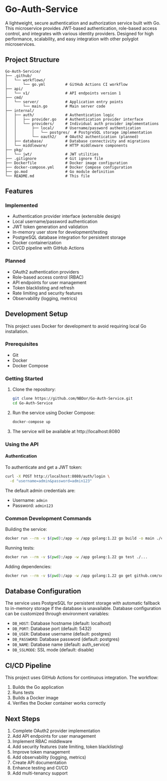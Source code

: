 # Go-Auth-Service

A lightweight, secure authentication and authorization service built with Go. This microservice provides JWT-based authentication, role-based access control, and integrates with various identity providers. Designed for high performance, scalability, and easy integration with other polyglot microservices.

## Project Structure

```
Go-Auth-Service/
├── .github/
│   └── workflows/
│       └── go.yml         # GitHub Actions CI workflow
├── api/
│   └── v1/                # API endpoints version 1
├── cmd/
│   └── server/            # Application entry points
│       └── main.go        # Main server code
├── internal/
│   ├── auth/              # Authentication logic
│   │   ├── provider.go    # Authentication provider interface
│   │   └── providers/     # Individual auth provider implementations
│   │       ├── local/     # Username/password authentication
│   │       │   └── postgres/  # PostgreSQL storage implementation
│   │       └── oauth2/    # OAuth2 authentication (planned)
│   ├── database/          # Database connectivity and migrations
│   └── middleware/        # HTTP middleware components
├── pkg/
│   └── jwt/               # JWT utilities
├── .gitignore             # Git ignore file
├── Dockerfile             # Docker image configuration
├── docker-compose.yml     # Docker Compose configuration
├── go.mod                 # Go module definition
└── README.md              # This file
```

## Features

### Implemented
- Authentication provider interface (extensible design)
- Local username/password authentication
- JWT token generation and validation
- In-memory user store for development/testing
- PostgreSQL database integration for persistent storage
- Docker containerization
- CI/CD pipeline with GitHub Actions

### Planned
- OAuth2 authentication providers
- Role-based access control (RBAC)
- API endpoints for user management
- Token blacklisting and refresh
- Rate limiting and security features
- Observability (logging, metrics)

## Development Setup

This project uses Docker for development to avoid requiring local Go installation.

### Prerequisites

- Git
- Docker
- Docker Compose

### Getting Started

1. Clone the repository:
   ```bash
   git clone https://github.com/NBDor/Go-Auth-Service.git
   cd Go-Auth-Service
   ```

2. Run the service using Docker Compose:
   ```bash
   docker-compose up
   ```

3. The service will be available at http://localhost:8080

### Using the API

#### Authentication
To authenticate and get a JWT token:

```bash
curl -X POST http://localhost:8080/auth/login \
  -d "username=admin&password=admin123"
```

The default admin credentials are:
- Username: `admin`
- Password: `admin123`

### Common Development Commands

Building the service:
```bash
docker run --rm -v $(pwd):/app -w /app golang:1.22 go build -o main ./cmd/server
```

Running tests:
```bash
docker run --rm -v $(pwd):/app -w /app golang:1.22 go test ./...
```

Adding dependencies:
```bash
docker run --rm -v $(pwd):/app -w /app golang:1.22 go get github.com/some/dependency
```

## Database Configuration

The service uses PostgreSQL for persistent storage with automatic fallback to in-memory storage if the database is unavailable. Database configuration can be customized through environment variables:

- `DB_HOST`: Database hostname (default: localhost)
- `DB_PORT`: Database port (default: 5432)
- `DB_USER`: Database username (default: postgres)
- `DB_PASSWORD`: Database password (default: postgres)
- `DB_NAME`: Database name (default: auth_service)
- `DB_SSLMODE`: SSL mode (default: disable)

## CI/CD Pipeline

This project uses GitHub Actions for continuous integration. The workflow:

1. Builds the Go application
2. Runs tests
3. Builds a Docker image
4. Verifies the Docker container works correctly

## Next Steps

1. Complete OAuth2 provider implementation
2. Add API endpoints for user management
3. Implement RBAC middleware
4. Add security features (rate limiting, token blacklisting)
5. Improve token management
6. Add observability (logging, metrics)
7. Create API documentation
8. Enhance testing and CI/CD
9. Add multi-tenancy support

